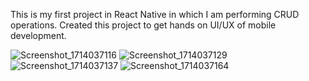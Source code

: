This is my first project in React Native in which I am performing CRUD operations.
Created this project to get hands on UI/UX of mobile development.


![Screenshot_1714037116](https://github.com/FrozenSpirit/ToDo-React-Native/assets/84676444/c9eef00d-f2c7-41af-b33a-1576ae0775bb)
![Screenshot_1714037129](https://github.com/FrozenSpirit/ToDo-React-Native/assets/84676444/56a7a5cd-1f54-483d-9557-7c60606a2a90)
![Screenshot_1714037137](https://github.com/FrozenSpirit/ToDo-React-Native/assets/84676444/830e0c3c-ce70-4d3d-b30c-3f6f2650787e)
![Screenshot_1714037164](https://github.com/FrozenSpirit/ToDo-React-Native/assets/84676444/7c1fb59b-d576-4c2c-bdb0-1c9868d5c5bd)

